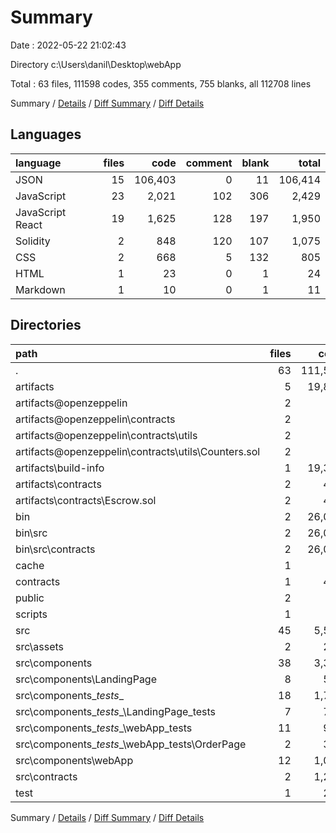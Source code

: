 # Summary

Date : 2022-05-22 21:02:43

Directory c:\Users\danil\Desktop\webApp

Total : 63 files,  111598 codes, 355 comments, 755 blanks, all 112708 lines

Summary / [Details](details.md) / [Diff Summary](diff.md) / [Diff Details](diff-details.md)

## Languages
| language | files | code | comment | blank | total |
| :--- | ---: | ---: | ---: | ---: | ---: |
| JSON | 15 | 106,403 | 0 | 11 | 106,414 |
| JavaScript | 23 | 2,021 | 102 | 306 | 2,429 |
| JavaScript React | 19 | 1,625 | 128 | 197 | 1,950 |
| Solidity | 2 | 848 | 120 | 107 | 1,075 |
| CSS | 2 | 668 | 5 | 132 | 805 |
| HTML | 1 | 23 | 0 | 1 | 24 |
| Markdown | 1 | 10 | 0 | 1 | 11 |

## Directories
| path | files | code | comment | blank | total |
| :--- | ---: | ---: | ---: | ---: | ---: |
| . | 63 | 111,598 | 355 | 755 | 112,708 |
| artifacts | 5 | 19,801 | 0 | 5 | 19,806 |
| artifacts\@openzeppelin | 2 | 14 | 0 | 2 | 16 |
| artifacts\@openzeppelin\contracts | 2 | 14 | 0 | 2 | 16 |
| artifacts\@openzeppelin\contracts\utils | 2 | 14 | 0 | 2 | 16 |
| artifacts\@openzeppelin\contracts\utils\Counters.sol | 2 | 14 | 0 | 2 | 16 |
| artifacts\build-info | 1 | 19,331 | 0 | 1 | 19,332 |
| artifacts\contracts | 2 | 456 | 0 | 2 | 458 |
| artifacts\contracts\Escrow.sol | 2 | 456 | 0 | 2 | 458 |
| bin | 2 | 26,050 | 0 | 0 | 26,050 |
| bin\src | 2 | 26,050 | 0 | 0 | 26,050 |
| bin\src\contracts | 2 | 26,050 | 0 | 0 | 26,050 |
| cache | 1 | 77 | 0 | 1 | 78 |
| contracts | 1 | 415 | 60 | 53 | 528 |
| public | 2 | 48 | 0 | 2 | 50 |
| scripts | 1 | 13 | 14 | 6 | 33 |
| src | 45 | 5,597 | 254 | 628 | 6,479 |
| src\assets | 2 | 223 | 0 | 1 | 224 |
| src\components | 38 | 3,389 | 189 | 437 | 4,015 |
| src\components\LandingPage | 8 | 584 | 32 | 74 | 690 |
| src\components\__tests__ | 18 | 1,737 | 60 | 239 | 2,036 |
| src\components\__tests__\LandingPage_tests | 7 | 763 | 60 | 137 | 960 |
| src\components\__tests__\webApp_tests | 11 | 974 | 0 | 102 | 1,076 |
| src\components\__tests__\webApp_tests\OrderPage | 2 | 339 | 0 | 31 | 370 |
| src\components\webApp | 12 | 1,068 | 97 | 124 | 1,289 |
| src\contracts | 2 | 1,295 | 60 | 55 | 1,410 |
| test | 1 | 200 | 20 | 51 | 271 |

Summary / [Details](details.md) / [Diff Summary](diff.md) / [Diff Details](diff-details.md)
